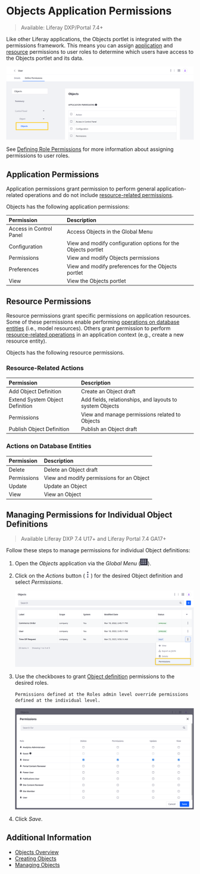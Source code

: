# Objects Application Permissions

> Available: Liferay DXP/Portal 7.4+

Like other Liferay applications, the Objects portlet is integrated with the permissions framework. This means you can assign [application](#application-permissions) and [resource](#resource-permissions) permissions to user roles to determine which users have access to the Objects portlet and its data.

![Assign Objects permissions when defining role permissions.](./objects-application-permissions/images/01.png)

See [Defining Role Permissions](../../users-and-permissions/roles-and-permissions/defining-role-permissions.md) for more information about assigning permissions to user roles.

## Application Permissions

Application permissions grant permission to perform general application-related operations and do not include [resource-related permissions](#resource-permissions).

Objects has the following application permissions:

| Permission | Description |
| :--- | :--- |
| Access in Control Panel | Access Objects in the Global Menu |
| Configuration | View and modify configuration options for the Objects portlet |
| Permissions | View and modify Objects permissions |
| Preferences | View and modify preferences for the Objects portlet |
| View | View the Objects portlet |

## Resource Permissions

Resource permissions grant specific permissions on application resources. Some of these permissions enable performing [operations on database entities](#actions-on-database-entities) (i.e., model resources). Others grant permission to perform [resource-related operations](#resource-related-actions) in an application context (e.g., create a new resource entity).

Objects has the following resource permissions.

### Resource-Related Actions

| Permission | Description |
| :--- | :--- |
| Add Object Definition | Create an Object draft |
| Extend System Object Definition | Add fields, relationships, and layouts to system Objects |
| Permissions | View and manage permissions related to Objects |
| Publish Object Definition | Publish an Object draft |

### Actions on Database Entities

| Permission | Description |
| :--- | :--- |
| Delete | Delete an Object draft |
| Permissions | View and modify permissions for an Object |
| Update | Update an Object |
| View | View an Object |

## Managing Permissions for Individual Object Definitions

> Available Liferay DXP 7.4 U17+ and Liferay Portal 7.4 GA17+

Follow these steps to manage permissions for individual Object definitions:

1. Open the *Objects* application via the *Global Menu* (![Global Menu](../../images/icon-applications-menu.png)).

1. Click on the *Actions* button (![Actions Button](../../images/icon-actions.png)) for the desired Object definition and select *Permissions*.

   ![Click the Actions button for the desired Object definition and select Permissions.](./objects-application-permissions/images/02.png)

1. Use the checkboxes to grant [Object definition](#actions-on-database-entities) permissions to the desired roles.

   ```{note}
   Permissions defined at the Roles admin level override permissions defined at the individual level.
   ```

   ![Use the checkboxes to assign permissions to the desired roles.](./objects-application-permissions/images/03.png)

1. Click *Save*.

## Additional Information

* [Objects Overview](../objects.md)
* [Creating Objects](./creating-and-managing-objects/creating-objects.md)
* [Managing Objects](./creating-and-managing-objects/managing-objects.md)
